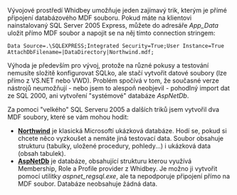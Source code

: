 <!-- dcterms:identifier = aspnetcz#49 -->
<!-- dcterms:title = AspNetDb a Northwind pro SQL Server 2005 Express -->
<!-- dcterms:abstract = Dva užitečné datové soubory pro SQL Express -->
<!-- np9:categoryId = 1 -->
<!-- x4w:category = Programování -->
<!-- np9:authorId = 1 -->
<!-- np9:authorEmail = michal.valasek@altairis.cz -->
<!-- dcterms:creator = Michal Altair Valášek -->
<!-- dcterms:created = 2005-09-19T22:17:40.733+02:00 -->
<!-- dcterms:dateAccepted = 2005-09-19T22:17:40.733+02:00 -->

Vývojové prostředí Whidbey umožňuje jeden zajímavý trik, kterým je přímé připojení databázového MDF souboru. Pokud máte na klientovi nainstalovaný SQL Server 2005 Express, můžete do adresáře *App_Data* uložit přímo MDF soubor a napojit se na něj tímto connection stringem:

    Data Source=.\SQLEXPRESS;Integrated Security=True;User Instance=True
    AttachDbFilename=|DataDirectory|Northwind.mdf;

Výhoda je především pro vývoj, protože na různé pokusy a testování nemusíte složitě konfigurovat SQLko, ale stačí vytvořit datové soubory (lze přímo z VS.NET nebo VWD). Problém spočívá v tom, že současné verze nástrojů neumožňují - nebo jsem to alespoň neobjevil - pohodlný import dat ze SQL 2000, ani vytvoření "systémové" databáze *AspNetDb*.

Za pomoci "velkého" SQL Serveru 2005 a dalších triků jsem vytvořil dva MDF soubory, které se vám mohou hodit:

*   **[Northwind](https://www.cdn.altairis.cz/Blog/2005/20050919-Northwind.zip)** je klasická Microsoftí ukázková databáze. Hodí se, pokud si chcete něco vyzkoušet a nemáte jiná testovací data. Soubor obsahuje strukturu (tabulky, uložené procedury, pohledy...) i ukázková data (obsah tabulek).
*   **[AspNetDb](https://www.cdn.altairis.cz/Blog/2005/20050919-AspNetDb.zip)** je databáze, obsahující strukturu kterou využívá Membership, Role a Profile provider z Whidbey. Je možno ji vytvořit pomocí utilitky *aspnet_regsql.exe*, ale ta nepodporuje připojení přímo na MDF soubor. Databáze neobsahuje žádná data.